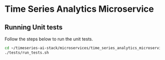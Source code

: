 # Time Series Analytics Microservice

## Running Unit tests

Follow the steps below to run the unit tests.

```bash
cd ~/timeseries-ai-stack/microservices/time_series_analytics_microservice
./tests/run_tests.sh
```
